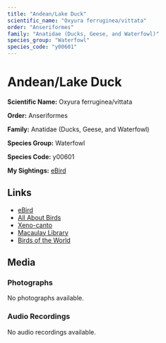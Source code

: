 ```yaml
---
title: "Andean/Lake Duck"
scientific_name: "Oxyura ferruginea/vittata"
order: "Anseriformes"
family: "Anatidae (Ducks, Geese, and Waterfowl)"
species_group: "Waterfowl"
species_code: "y00601"
---
```


# Andean/Lake Duck

**Scientific Name:** Oxyura ferruginea/vittata

**Order:** Anseriformes

**Family:** Anatidae (Ducks, Geese, and Waterfowl)

**Species Group:** Waterfowl

**Species Code:** y00601

**My Sightings:** [eBird](https://ebird.org/lifelist?r=world&time=life&spp=y00601)

## Links
* [eBird](https://ebird.org/species/y00601) 
* [All About Birds](https://www.allaboutbirds.org/guide/y00601) 
* [Xeno-canto](https://www.xeno-canto.org/species/oxyura-ferruginea/vittata) 
* [Macaulay Library](https://search.macaulaylibrary.org/catalog?taxonCode=y00601&sort=rating_rank_desc)
* [Birds of the World](https://birdsoftheworld.org/bow/species/y00601)

## Media
### Photographs
No photographs available.

### Audio Recordings
No audio recordings available.
